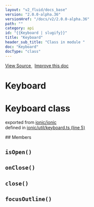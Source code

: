 ```yaml
---
layout: "v2_fluid/docs_base"
version: "2.0.0-alpha.36"
versionHref: "/docs/v2/2.0.0-alpha.36"
path: ""
category: api
id: "{{Keyboard | slugify}}"
title: "Keyboard"
header_sub_title: "Class in module "
doc: "Keyboard"
docType: "class"
---
```



<div class="improve-docs">
  <a href='http://github.com/driftyco/ionic2/tree/master/ionic/util/keyboard.ts#L4'>
    View Source
  </a>
  &nbsp;
  <a href='http://github.com/driftyco/ionic2/edit/master/ionic/util/keyboard.ts#L4'>
    Improve this doc
  </a>
</div>




<h1 class="api-title">

  Keyboard



</h1>







<h1 class="class export">Keyboard <span class="type">class</span></h1>
<p class="module">exported from <a href='undefined'>ionic/ionic</a><br/>
defined in <a href="https://github.com/driftyco/ionic2/tree/master/ionic/util/keyboard.ts#L5-L123">ionic/util/keyboard.ts (line 5)</a>
</p>
## Members

<div id="isOpen"></div>
<h2>
  <code>isOpen()</code>

</h2>












<div id="onClose"></div>
<h2>
  <code>onClose()</code>

</h2>












<div id="close"></div>
<h2>
  <code>close()</code>

</h2>












<div id="focusOutline"></div>
<h2>
  <code>focusOutline()</code>

</h2>












